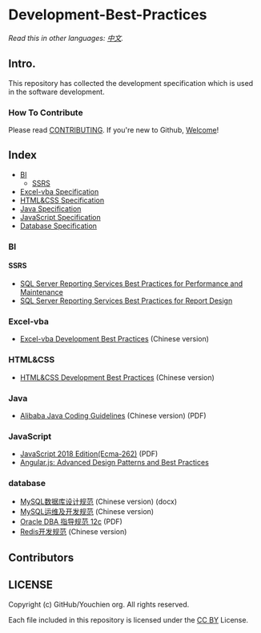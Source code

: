 # Development-Best-Practices

*Read this in other languages: [中文](README.md).*


## Intro.
This repository has collected the development specification which is used in the software development.


### How To Contribute

Please read [CONTRIBUTING](/CONTRIBUTING.md). If you're new to Github, [Welcome](/HOWTO.md)!


## Index

* [BI](#BI)
  * [SSRS](#SSRS)
* [Excel-vba Specification](#Excel-vba)
* [HTML&CSS Specification](#HTMLCSS)
* [Java Specification](#Java)
* [JavaScript Specification](#JavaScript)
* [Database Specification](#database)


### BI

#### SSRS

  * [SQL Server Reporting Services Best Practices for Performance and Maintenance](/doc/source/BI/SSRS%20Specification-Performance&Maintenance.md)
  * [SQL Server Reporting Services Best Practices for Report Design](/doc/source/BI/SSRS%20Specification-Report%20Design.md)


### Excel-vba

* [Excel-vba Development Best Practices](/doc/source/Database/Excel-vba%20Language%20Specification.md) (Chinese version)


### HTML&CSS

* [HTML&CSS Development Best Practices](/doc/source/HTML&CSS/HTML&CSS%20Language%20Specification.md) (Chinese version)


### Java

* [Alibaba Java Coding Guidelines](/doc/source/Java) (Chinese version) (PDF)


### JavaScript

* [JavaScript 2018 Edition(Ecma-262)](/doc/source/JavaScript/) (PDF)
* [Angular.js: Advanced Design Patterns and Best Practices](https://github.com/trochette/Angular-Design-Patterns-Best-Practices)


### database

* [MySQL数据库设计规范](/doc/source/Database/) (Chinese version) (docx)
* [MySQL运维及开发规范](/doc/source/Database/MySQL运维及开发规范.md) (Chinese version)
* [Oracle DBA 指导规范 12c](/doc/source/Database/) (PDF)
* [Redis开发规范](/doc/source/Database/Redis开发规范.md) (Chinese version)


## Contributors
<!-- ALL-CONTRIBUTORS-LIST：START - Do not remove or modify this section -->
<!-- prettier-ignore -->

<!-- ALL-CONTRIBUTORS-LIST：END -->


## LICENSE

Copyright (c) GitHub/Youchien org. All rights reserved.

Each file included in this repository is licensed under the [CC BY](LICENSE) License.
